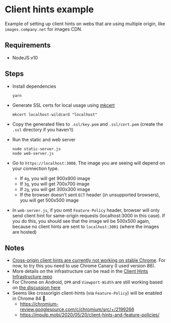 # Client hints example

Example of setting up client hints on webs that are using multiple origin, like `images.company.net` for images CDN.

## Requirements
- NodeJS v10

## Steps
- Install dependencies
  ```
  yarn
  ```

- Generate SSL certs for local usage using [mkcert](https://github.com/FiloSottile/mkcert)
  ```
  mkcert localhost-wildcard "localhost"
  ```

- Copy the generated files to `.ssl/key.pem` and `.ssl/cert.pem` (create the `.ssl` directory if you haven't)

- Run the static and web server 
  ```
  node static-server.js
  node web-server.js
  ```

- Go to `https://localhost:3000`. The image you are seeing will depend on your connection type.
  - If `4g`, you will get 900x900 image
  - If `3g`, you will get 700x700 image
  - If `2g`, you will get 300x300 image
  - If the browser doesn't sent `ECT` header (in unsupported browsers), you will get 500x500 image

- In `web-server.js`, if you omit `Feature-Policy` header, browser will only send client hint for same-origin requests (localhost:3000 in this case). If you do this, you should see that the image wil be 500x500 again, because no client hints are sent to `localhost:3001` (where the images are hosted)


## Notes
- [Cross-origin client hints are currently not working on stable Chrome](https://cloudinary.com/blog/client_hints_and_responsive_images_what_changed_in_chrome_67). For now, to try this you need to use Chrome Canary (I used version 86).
- More details on the infrastructure can be read in the [Client Hints Infrastructure repo](https://github.com/WICG/client-hints-infrastructure)
- For Chrome on Android, `DPR` and `Viewport-Width` are still working based on [the discussion here](https://groups.google.com/a/chromium.org/g/blink-dev/c/8RBFue7RMXQ/m/x5ogQm7oBgAJ)
- Seems like crossorigin client-hints (via `Feature-Policy`) will be enabled in Chrome 84 🎉.
  - https://chromium-review.googlesource.com/c/chromium/src/+/2199266
  - https://mpulp.mobi/2020/05/20/client-hints-and-feature-policies/
